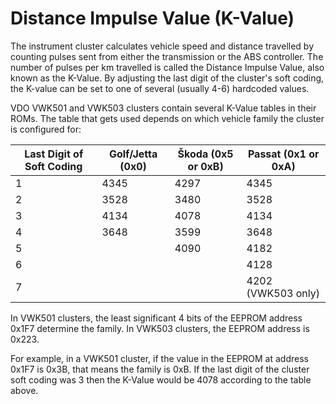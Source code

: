 # Distance Impulse Value (K-Value)

The instrument cluster calculates vehicle speed and distance travelled by counting pulses sent from either the transmission or the ABS controller. The number of pulses per km travelled is called the Distance Impulse Value, also known as the K-Value. By adjusting the last digit of the cluster's soft coding, the K-value can be set to one of several (usually 4-6) hardcoded values.

VDO VWK501 and VWK503 clusters contain several K-Value tables in their ROMs. The table that gets used depends on which vehicle family the cluster is configured for:

| Last Digit of Soft Coding | Golf/Jetta (0x0) | Škoda (0x5 or 0xB) | Passat (0x1 or 0xA) |
| ------------------------- | ---------------- | ------------------ | ------------------- |
| 1                         | 4345             | 4297               | 4345                |
| 2                         | 3528             | 3480               | 3528                |
| 3                         | 4134             | 4078               | 4134                |
| 4                         | 3648             | 3599               | 3648                |
| 5                         |                  | 4090               | 4182                |
| 6                         |                  |                    | 4128                |
| 7                         |                  |                    | 4202 (VWK503 only)  |

In VWK501 clusters, the least significant 4 bits of the EEPROM address 0x1F7 determine the family. In VWK503 clusters, the EEPROM address is 0x223.

For example, in a VWK501 cluster, if the value in the EEPROM at address 0x1F7 is 0x3B, that means the family is 0xB. If the last digit of the cluster soft coding was 3 then the K-Value would be 4078 according to the table above.